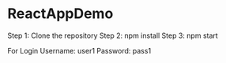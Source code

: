 # ReactAppDemo
Step 1: Clone the repository
Step 2: npm install
Step 3: npm start

For Login
Username: user1
Password: pass1
